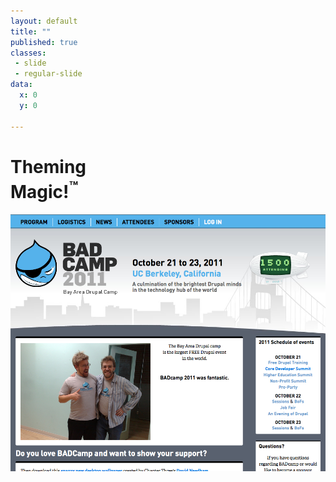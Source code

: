 ```yaml
---
layout: default
title: ""
published: true
classes:
 - slide
 - regular-slide
data:
  x: 0
  y: 0

---
```

<h1 class="diagonal">Theming <br />Magic!<sup>&trade;</sup></h1>
<img src="images/screenshot.png" />